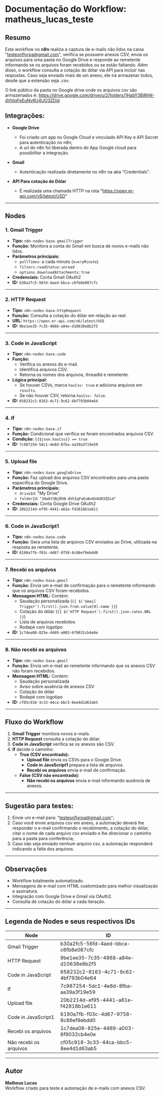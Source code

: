 # Documentação do Workflow: matheus_lucas_teste

## Resumo
Este workflow no **n8n** realiza a captura de e-mails não lidos na caixa "testeonflyrpa@gmail.com", verifica se possuem anexos CSV, envia os arquivos para uma pasta no Google Drive e responde ao remetente informando se os arquivos foram recebidos ou se estão faltando. Além disso, o workflow consulta a cotação do dólar via API para incluir nas respostas. Caso seja enviado mais de um anexo, ele irá armazenar todos, desde que a extensão seja .csv.

O link público da pasta no Google drive onde os arquivos csv são armazenados é: https://drive.google.com/drive/u/2/folders/1HabY3BjRhN-dVhIqFeEuNv6U4UO3ZDid



## Integrações:
- **Google Drive**
  - Foi criado um app no Google Cloud e vinculado API Key e API Secret para autenticação no n8n;
  - A url do n8n foi liberada dentro do App Google cloud para possibilitar a integração.

- **Gmail**
  - Autenticação realizada diretamente no n8n na aba "Credentials".

- **API Para cotação do Dólar**
  - É realizada uma chamada HTTP na rota "https://open.er-api.com/v6/latest/USD"

---

## Nodes

### 1. **Gmail Trigger**
- **Tipo:** `n8n-nodes-base.gmailTrigger`
- **Função:** Monitora a conta do Gmail em busca de novos e-mails não lidos.
- **Parâmetros principais:**
  - `pollTimes`: a cada minuto (`everyMinute`)
  - `filters.readStatus`: `unread`
  - `options.downloadAttachments`: `true`
- **Credenciais:** Conta Gmail OAuth2
- **ID:** `b30a2fc5-56fd-4aed-bbca-c6fb8e087cfc`

---

### 2. **HTTP Request**
- **Tipo:** `n8n-nodes-base.httpRequest`
- **Função:** Consulta a cotação do dólar em relação ao real.
- **URL:** `https://open.er-api.com/v6/latest/USD`
- **ID:** `9be1ee35-7c35-4868-a84e-d10638e8b2f5`

---

### 3. **Code in JavaScript**
- **Tipo:** `n8n-nodes-base.code`
- **Função:** 
  - Verifica os anexos do e-mail.
  - Identifica arquivos CSV.
  - Retorna os nomes dos arquivos, threadId e remetente.
- **Lógica principal:**
  - Se houver CSVs, marca `hasCsv: true` e adiciona arquivos em `results`.
  - Se não houver CSV, retorna `hasCsv: false`.
- **ID:** `658232c2-8163-4c71-9c62-4bf793b04e64`

---

### 4. **If**
- **Tipo:** `n8n-nodes-base.if`
- **Função:** Condicional que verifica se foram encontrados arquivos CSV.
- **Condição:** `{{$json.hasCsv}} == true`
- **ID:** `7c987254-5dc1-4e8d-8fba-aa39a3f19e59`

---

### 5. **Upload file**
- **Tipo:** `n8n-nodes-base.googleDrive`
- **Função:** Faz upload dos arquivos CSV encontrados para uma pasta específica do Google Drive.
- **Parâmetros principais:**
  - `driveId`: "My Drive"
  - `folderId`: `"1HabY3BjRhN-dVhIqFeEuNv6U4UO3ZDid"`
- **Credenciais:** Conta Google Drive OAuth2
- **ID:** `20b2214d-ef95-4441-a61e-f42818b1e611`

---

### 6. **Code in JavaScript1**
- **Tipo:** `n8n-nodes-base.code`
- **Função:** Gera uma lista de arquivos CSV enviados ao Drive, utilizada na resposta ao remetente.
- **ID:** `6190a7fb-f03c-4d67-9758-8c86ef9ebdd0`

---

### 7. **Recebi os arquivos**
- **Tipo:** `n8n-nodes-base.gmail`
- **Função:** Envia um e-mail de confirmação para o remetente informando que os arquivos CSV foram recebidos.
- **Mensagem HTML:** Contém:
  - Saudação personalizada (`{{ $('Gmail Trigger').first().json.from.value[0].name }}`)
  - Cotação do dólar (`{{ $('HTTP Request').first().json.rates.BRL }}`)
  - Lista de arquivos recebidos
  - Rodapé com logotipo
- **ID:** `1c7dea08-825e-4469-a003-6f9032cb4e0e`

---

### 8. **Não recebi os arquivos**
- **Tipo:** `n8n-nodes-base.gmail`
- **Função:** Envia um e-mail ao remetente informando que os anexos CSV não foram recebidos.
- **Mensagem HTML:** Contém:
  - Saudação personalizada
  - Aviso sobre ausência de anexos CSV
  - Cotação do dólar
  - Rodapé com logotipo
- **ID:** `cf05c918-3c33-44ca-bbc5-8ee4d1d63ab5`

---

## Fluxo do Workflow

1. **Gmail Trigger** monitora novos e-mails.
2. **HTTP Request** consulta a cotação do dólar.
3. **Code in JavaScript** verifica se os anexos são CSV.
4. **If** decide o caminho:
   - **True (CSV encontrado):**
     - **Upload file** envia os CSVs para o Google Drive.
     - **Code in JavaScript1** prepara a lista de arquivos.
     - **Recebi os arquivos** envia e-mail de confirmação.
   - **False (CSV não encontrado):**
     - **Não recebi os arquivos** envia e-mail informando ausência de anexos.

---

## Sugestão para testes:

1. Envie um e-mail para: "testeonflyrpa@gmail.com";
2. Caso você envie arquivos csv em anexo, a automação deverá lhe responder o e-mail confirmando o recebimento, a cotação do dólar, citar o nome de cada arquivo csv enviado e lhe direcionar o caminho para a pasta para conferência;
3. Caso não seja enviado nenhum arquivo csv, a automação responderá indicando a falta dos arquivos.

---

## Observações
- Workflow totalmente automatizado.
- Mensagens de e-mail com HTML customizado para melhor visualização e assinatura.
- Integração com Google Drive e Gmail via OAuth2.
- Consulta de cotação do dólar a cada iteração.

---

## Legenda de Nodes e seus respectivos IDs
| Node                    | ID                                      |
|-------------------------|----------------------------------------|
| Gmail Trigger           | b30a2fc5-56fd-4aed-bbca-c6fb8e087cfc  |
| HTTP Request            | 9be1ee35-7c35-4868-a84e-d10638e8b2f5  |
| Code in JavaScript      | 658232c2-8163-4c71-9c62-4bf793b04e64  |
| If                      | 7c987254-5dc1-4e8d-8fba-aa39a3f19e59  |
| Upload file             | 20b2214d-ef95-4441-a61e-f42818b1e611  |
| Code in JavaScript1     | 6190a7fb-f03c-4d67-9758-8c86ef9ebdd0  |
| Recebi os arquivos      | 1c7dea08-825e-4469-a003-6f9032cb4e0e  |
| Não recebi os arquivos  | cf05c918-3c33-44ca-bbc5-8ee4d1d63ab5  |

---

## Autor
**Matheus Lucas**  
Workflow criado para teste e automação de e-mails com anexos CSV.

